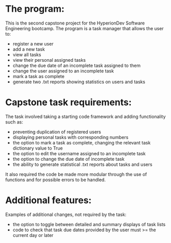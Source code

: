 # The program:

This is the second capstone project for the HyperionDev Software Engineering bootcamp.
The program is a task manager that allows the user to:

* register a new user
* add a new task
* view all tasks
* view their personal assigned tasks
* change the due date of an incomplete task assigned to them
* change the user assigned to an incomplete task
* mark a task as complete
* generate two .txt reports showing statistics on users and tasks

# Capstone task requirements:

The task involved taking a starting code framework and adding functionality such as:

* preventing duplication of registered users
* displaying personal tasks with corresponding numbers
* the option to mark a task as complete, changing the relevant task dictionary value to True
* the option to edit the username assigned to an incomplete task
* the option to change the due date of incomplete task
* the ability to generate statistical .txt reports about tasks and users

It also required the code be made more modular through the use of functions and for possible
errors to be handled.

# Additional features:

Examples of additional changes, not required by the task:

* the option to toggle between detailed and summary displays of task lists
* code to check that task due dates provided by the user must >= the current day or later
  
